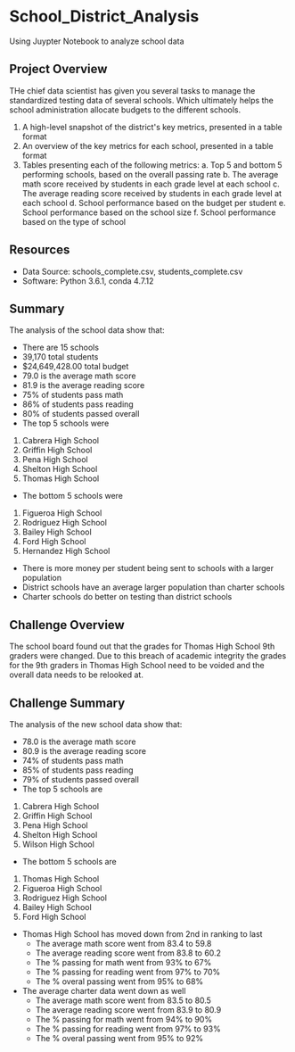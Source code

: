 # School_District_Analysis
Using Juypter Notebook to analyze school data

## Project Overview
THe chief data scientist has given you several tasks to manage the standardized testing data of several schools. Which ultimately helps the school administration allocate budgets to the different schools.

1. A high-level snapshot of the district's key metrics, presented in a table format
2. An overview of the key metrics for each school, presented in a table format
3. Tables presenting each of the following metrics:
  a. Top 5 and bottom 5 performing schools, based on the overall passing rate
  b. The average math score received by students in each grade level at each school
  c. The average reading score received by students in each grade level at each school
  d. School performance based on the budget per student
  e. School performance based on the school size 
  f. School performance based on the type of school
  
## Resources 
- Data Source: schools_complete.csv, students_complete.csv
- Software: Python 3.6.1, conda 4.7.12
  
## Summary
The analysis of the school data show that:
- There are 15 schools
- 39,170 total students
- $24,649,428.00 total budget
- 79.0 is the average math score
- 81.9 is the average reading score
- 75% of students pass math
- 86% of students pass reading 
- 80% of students passed overall
- The top 5 schools were 
1. Cabrera High School
2. Griffin High School
3. Pena High School
4. Shelton High School
5. Thomas High School
- The bottom 5 schools were
1. Figueroa High School
2. Rodriguez High School
3. Bailey High School
4. Ford High School
5. Hernandez High School
- There is more money per student being sent to schools with a larger population
- District schools have an average larger population than charter schools
- Charter schools do better on testing than district schools

## Challenge Overview
The school board found out that the grades for Thomas High School 9th graders were changed. Due to this breach of academic integrity the grades for the 9th graders in Thomas High School need to be voided and the overall data needs to be relooked at.

## Challenge Summary
The analysis of the new school data show that:
- 78.0 is the average math score
- 80.9 is the average reading score
- 74% of students pass math
- 85% of students pass reading 
- 79% of students passed overall
- The top 5 schools are 
1. Cabrera High School
2. Griffin High School
3. Pena High School
4. Shelton High School
5. Wilson High School
- The bottom 5 schools are
1. Thomas High School
2. Figueroa High School
3. Rodriguez High School
4. Bailey High School
5. Ford High School
- Thomas High School has moved down from 2nd in ranking to last
  - The average math score went from 83.4 to 59.8
  - The average reading score went from 83.8 to 60.2
  - The % passing for math went from 93% to 67%
  - The % passing for reading went from 97% to 70%
  - The % overal passing went from 95% to 68%
- The average charter data went down as well
  - The average math score went from 83.5 to 80.5
  - The average reading score went from 83.9 to 80.9
  - The % passing for math went from 94% to 90%
  - The % passing for reading went from 97% to 93% 
  - The % overal passing went from 95% to 92%
